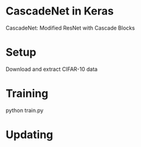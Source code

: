 # CascadeNet in Keras
CascadeNet: Modified ResNet with Cascade Blocks


# Setup
Download and extract CIFAR-10 data

# Training

python train.py

# Updating
